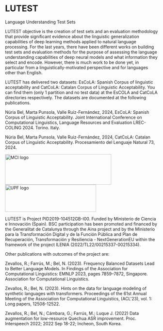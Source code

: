 # LUTEST 
Language Understanding Test Sets 


LUTEST objective is the creation of test sets and an evaluation methodology that provide significant evidence about the linguistic generalization capabilities of deep learning methods applied to natural language processing.  For the last years, there have been different works on building test sets and evaluation methods for the purpose of assessing the language understanding capabilities of deep neural models and what information they select and encode. However, there is much work to be done yet, in particular from a linguistically-motivated perspective and for languages other than English. 

LUTEST has delivered two datasets: EsCoLA: Spanish Corpus of linguistic acceptability and CatCoLA: Catalan Corpus of Linguistic Acceptability. You can find them (only 1 partition and no test data) at the EsCOLA and CatCoLA directories respectively. The datasets are documented at the following publications. 

Núria Bel, Marta Punsola, Valle Ruíz-Fernández, 2024, EsCoLA: Spanish Corpus of Linguistic Acceptability. Joint International Conference on Computational Linguistics, Language Resources and Evaluation LREC-COLING 2024. Torino. Italy. 

Núria Bel, Marta Punsola, Valle Ruiz-Fernández, 2024, CatCoLA: Catalan Corpus of Linguistic Acceptability. Procesamiento del Lenguaje Natural 73, 2024.

<img src="https://github.com/nuriabel/LUTEST/assets/25860055/85bc4d4c-3157-44fa-a2e8-3ca71793d63f" alt="MCI logo" style="height: 100px; width:350px;"/><img src="https://github.com/nuriabel/LUTEST/assets/25860055/592cc55a-eb59-4109-8c5e-fbcda2155d7f" alt="UPF logo" style="height: 90px; width:300px;"/>

LUTEST is Project PID2019-104512GB-I00. Funded by Ministerio de Ciencia e Innovación (Spain).
BSC participation has been promoted and financed by the Generalitat de Catalunya through the Aina project and by the Ministerio para la Transformación Digital y de la Función Pública and Plan de Recuperación, Transformación y Resiliencia - NextGenerationEU within the framework of the project ILENIA (2022/TL22/00215337-00215334).


Other publications with outcomes of the project are:

Zevallos, R.; Farrús, M.; Bel, N. (2023). Frequency Balanced Datasets Lead to Better Language Models. In Findings of the Association for Computational Linguistics: EMNLP 2023, pages 7859–7872, Singapore. Association for Computational Linguistics.

Zevallos, R.; Bel, N. (2023). Hints on the data for language modeling of synthetic languages with transformers. Proceedings of the 61st Annual Meeting of the Association for Computational Linguistics, (ACL'23), vol. 1: Long papers, 12508-12522.

Zevallos, R.; Bel, N.; Cámbara, G.; Farrús, M.; Luque J. (2022) Data augmentation for low-resource Quechua ASR improvement. Proc. Interspeech 2022; 2022 Sep 18-22; Incheon, South Korea. 
